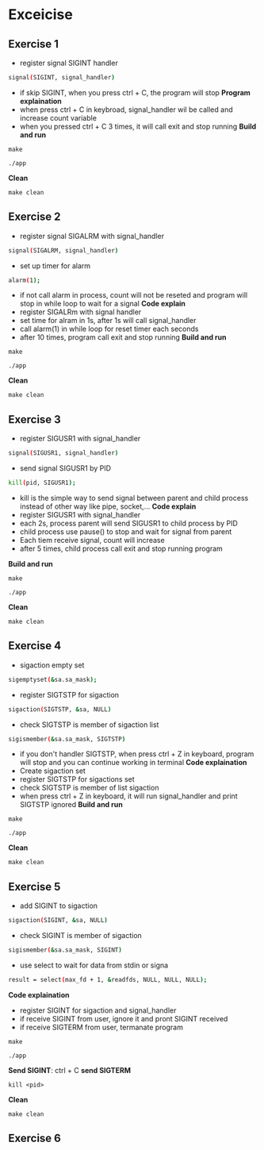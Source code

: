 # Exceicise

## Exercise 1

- register signal SIGINT handler

```bash
signal(SIGINT, signal_handler)
```

- if skip SIGINT, when you press ctrl + C, the program will stop
  **Program explaination**
- when press ctrl + C in keybroad, signal_handler wil be called and increase count variable
- when you pressed ctrl + C 3 times, it will call exit and stop running
  **Build and run**

```copy
make
```

```copy
./app
```

**Clean**

```copy
make clean
```

## Exercise 2

- register signal SIGALRM with signal_handler

```bash
signal(SIGALRM, signal_handler)
```

- set up timer for alarm

```bash
alarm(1);
```

- if not call alarm in process, count will not be reseted and program will stop in while loop to wait for a signal
  **Code explain**
- register SIGALRm with signal handler
- set time for alram in 1s, after 1s will call signal_handler
- call alarm(1) in while loop for reset timer each seconds
- after 10 times, program call exit and stop running
  **Build and run**

```copy
make
```

```copy
./app
```

**Clean**

```copy
make clean
```

## Exercise 3

- register SIGUSR1 with signal_handler

```bash
signal(SIGUSR1, signal_handler)
```

- send signal SIGUSR1 by PID

```bash
kill(pid, SIGUSR1);
```

- kill is the simple way to send signal between parent and child process instead of other way like pipe, socket,...
  **Code explain**
- register SIGUSR1 with signal_handler
- each 2s, process parent will send SIGUSR1 to child process by PID
- child process use pause() to stop and wait for signal from parent
- Each tiem receive signal, count will increase
- after 5 times, child process call exit and stop running program

**Build and run**

```copy
make
```

```copy
./app
```

**Clean**

```copy
make clean
```

## Exercise 4

- sigaction empty set

```bash
sigemptyset(&sa.sa_mask);
```

- register SIGTSTP for sigaction

```bash
sigaction(SIGTSTP, &sa, NULL)
```

- check SIGTSTP is member of sigaction list

```bash
sigismember(&sa.sa_mask, SIGTSTP)
```

- if you don't handler SIGTSTP, when press ctrl + Z in keyboard, program will stop and you can continue working in terminal
  **Code explaination**
- Create sigaction set
- register SIGTSTP for sigactions set
- check SIGTSTP is member of list sigaction
- when press ctrl + Z in keyboard, it will run signal_handler and print SIGTSTP ignored
  **Build and run**

```copy
make
```

```copy
./app
```

**Clean**

```copy
make clean
```

## Exercise 5

- add SIGINT to sigaction

```bash
sigaction(SIGINT, &sa, NULL)
```

- check SIGINT is member of sigaction

```bash
sigismember(&sa.sa_mask, SIGINT)
```

- use select to wait for data from stdin or signa

```bash
result = select(max_fd + 1, &readfds, NULL, NULL, NULL);
```

**Code explaination**

- register SIGINT for sigaction and signal_handler
- if receive SIGINT from user, ignore it and pront SIGINT received
- if receive SIGTERM from user, termanate program

```copy
make
```

```copy
./app
```

**Send SIGINT**: ctrl + C
**send SIGTERM**

```copy
kill <pid>
```

**Clean**

```copy
make clean
```

## Exercise 6
